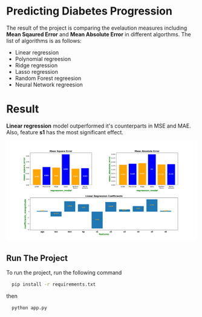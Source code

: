 
# Predicting Diabetes Progression


The result of the project is comparing the evelaution measures including **Mean Sqaured Error** and **Mean Absolute Error** in different algorthms. The list of algorithms is as follows:

- Linear regression 
- Polynomial regreesion
- Ridge regression
- Lasso regression
- Random Forest regreesion
- Neural Network regreesion

# Result
**Linear regression** model outperformed it's counterparts in MSE and MAE. Also, feature **s1** has the most significant effect.


![Alt Text](images/regression_result.png)


## Run The Project

To run the project, run the following command

```bash
  pip install -r requirements.txt
```
then
```bash
  python app.py
```


